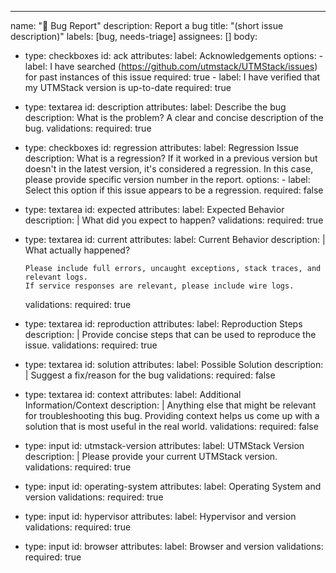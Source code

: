 ---
name: "🐛 Bug Report"
description: Report a bug
title: "(short issue description)"
labels: [bug, needs-triage]
assignees: []
body:
  - type: checkboxes
    id: ack
    attributes:
      label: Acknowledgements
      options:
        - label: I have searched (https://github.com/utmstack/UTMStack/issues) for past instances of this issue
          required: true
        - label: I have verified that my UTMStack version is up-to-date
          required: true
  - type: textarea
    id: description
    attributes:
      label: Describe the bug
      description: What is the problem? A clear and concise description of the bug.
    validations:
      required: true
  - type: checkboxes
    id: regression
    attributes:
      label: Regression Issue
      description: What is a regression? If it worked in a previous version but doesn't in the latest version, it's considered a
        regression. In this case, please provide specific version number in the report.
      options:
        - label: Select this option if this issue appears to be a regression.
          required: false
  - type: textarea
    id: expected
    attributes:
      label: Expected Behavior
      description: |
        What did you expect to happen?
    validations:
      required: true   
  - type: textarea
    id: current
    attributes:
      label: Current Behavior
      description: |
        What actually happened?

        Please include full errors, uncaught exceptions, stack traces, and relevant logs.
        If service responses are relevant, please include wire logs.
    validations:
      required: true
  - type: textarea
    id: reproduction
    attributes:
      label: Reproduction Steps
      description: |
        Provide concise steps that can be used to reproduce the issue.
    validations:
      required: true
  - type: textarea
    id: solution
    attributes:
      label: Possible Solution
      description: |
        Suggest a fix/reason for the bug
    validations:
      required: false    
  - type: textarea
    id: context
    attributes:
      label: Additional Information/Context
      description: |
        Anything else that might be relevant for troubleshooting this bug. Providing context helps us come up with a solution that is most useful in the real world.
    validations:
      required: false
  - type: input
    id: utmstack-version
    attributes:
      label: UTMStack Version
      description: |
        Please provide your current UTMStack version.
    validations:
      required: true
  - type: input
    id: operating-system
    attributes:
      label: Operating System and version
    validations:
      required: true
  - type: input
    id: hypervisor
    attributes:
      label: Hypervisor and version
    validations:
      required: true
  - type: input
    id: browser
    attributes:
      label: Browser and version
    validations:
      required: true
